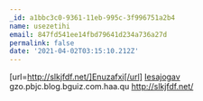 ```yaml
---
_id: a1bbc3c0-9361-11eb-995c-3f996751a2b4
name: usezetihi
email: 847fd541ee14fbd79641d234a736a27d
permalink: false
date: '2021-04-02T03:15:10.212Z'
---
```

[url=http://slkjfdf.net/]Enuzafxi[/url] <a href="http://slkjfdf.net/">Iesajogav</a> gzo.pbjc.blog.bguiz.com.haa.qu http://slkjfdf.net/
